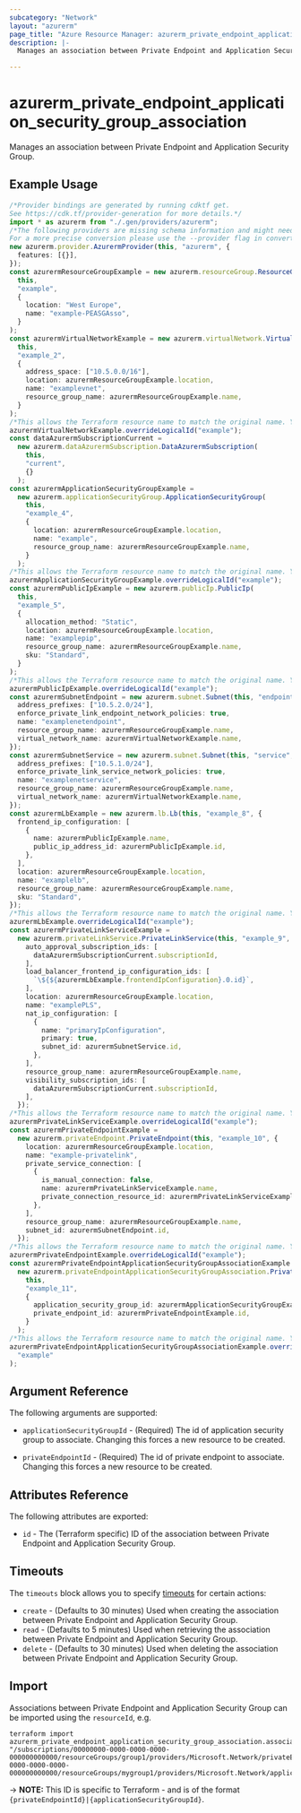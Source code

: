 ```yaml
---
subcategory: "Network"
layout: "azurerm"
page_title: "Azure Resource Manager: azurerm_private_endpoint_application_security_group_association"
description: |-
  Manages an association between Private Endpoint and Application Security Group.

---
```


# azurerm\_private\_endpoint\_application\_security\_group\_association

Manages an association between Private Endpoint and Application Security Group.

## Example Usage

```typescript
/*Provider bindings are generated by running cdktf get.
See https://cdk.tf/provider-generation for more details.*/
import * as azurerm from "./.gen/providers/azurerm";
/*The following providers are missing schema information and might need manual adjustments to synthesize correctly: azurerm.
For a more precise conversion please use the --provider flag in convert.*/
new azurerm.provider.AzurermProvider(this, "azurerm", {
  features: [{}],
});
const azurermResourceGroupExample = new azurerm.resourceGroup.ResourceGroup(
  this,
  "example",
  {
    location: "West Europe",
    name: "example-PEASGAsso",
  }
);
const azurermVirtualNetworkExample = new azurerm.virtualNetwork.VirtualNetwork(
  this,
  "example_2",
  {
    address_space: ["10.5.0.0/16"],
    location: azurermResourceGroupExample.location,
    name: "examplevnet",
    resource_group_name: azurermResourceGroupExample.name,
  }
);
/*This allows the Terraform resource name to match the original name. You can remove the call if you don't need them to match.*/
azurermVirtualNetworkExample.overrideLogicalId("example");
const dataAzurermSubscriptionCurrent =
  new azurerm.dataAzurermSubscription.DataAzurermSubscription(
    this,
    "current",
    {}
  );
const azurermApplicationSecurityGroupExample =
  new azurerm.applicationSecurityGroup.ApplicationSecurityGroup(
    this,
    "example_4",
    {
      location: azurermResourceGroupExample.location,
      name: "example",
      resource_group_name: azurermResourceGroupExample.name,
    }
  );
/*This allows the Terraform resource name to match the original name. You can remove the call if you don't need them to match.*/
azurermApplicationSecurityGroupExample.overrideLogicalId("example");
const azurermPublicIpExample = new azurerm.publicIp.PublicIp(
  this,
  "example_5",
  {
    allocation_method: "Static",
    location: azurermResourceGroupExample.location,
    name: "examplepip",
    resource_group_name: azurermResourceGroupExample.name,
    sku: "Standard",
  }
);
/*This allows the Terraform resource name to match the original name. You can remove the call if you don't need them to match.*/
azurermPublicIpExample.overrideLogicalId("example");
const azurermSubnetEndpoint = new azurerm.subnet.Subnet(this, "endpoint", {
  address_prefixes: ["10.5.2.0/24"],
  enforce_private_link_endpoint_network_policies: true,
  name: "examplenetendpoint",
  resource_group_name: azurermResourceGroupExample.name,
  virtual_network_name: azurermVirtualNetworkExample.name,
});
const azurermSubnetService = new azurerm.subnet.Subnet(this, "service", {
  address_prefixes: ["10.5.1.0/24"],
  enforce_private_link_service_network_policies: true,
  name: "examplenetservice",
  resource_group_name: azurermResourceGroupExample.name,
  virtual_network_name: azurermVirtualNetworkExample.name,
});
const azurermLbExample = new azurerm.lb.Lb(this, "example_8", {
  frontend_ip_configuration: [
    {
      name: azurermPublicIpExample.name,
      public_ip_address_id: azurermPublicIpExample.id,
    },
  ],
  location: azurermResourceGroupExample.location,
  name: "examplelb",
  resource_group_name: azurermResourceGroupExample.name,
  sku: "Standard",
});
/*This allows the Terraform resource name to match the original name. You can remove the call if you don't need them to match.*/
azurermLbExample.overrideLogicalId("example");
const azurermPrivateLinkServiceExample =
  new azurerm.privateLinkService.PrivateLinkService(this, "example_9", {
    auto_approval_subscription_ids: [
      dataAzurermSubscriptionCurrent.subscriptionId,
    ],
    load_balancer_frontend_ip_configuration_ids: [
      `\${${azurermLbExample.frontendIpConfiguration}.0.id}`,
    ],
    location: azurermResourceGroupExample.location,
    name: "examplePLS",
    nat_ip_configuration: [
      {
        name: "primaryIpConfiguration",
        primary: true,
        subnet_id: azurermSubnetService.id,
      },
    ],
    resource_group_name: azurermResourceGroupExample.name,
    visibility_subscription_ids: [
      dataAzurermSubscriptionCurrent.subscriptionId,
    ],
  });
/*This allows the Terraform resource name to match the original name. You can remove the call if you don't need them to match.*/
azurermPrivateLinkServiceExample.overrideLogicalId("example");
const azurermPrivateEndpointExample =
  new azurerm.privateEndpoint.PrivateEndpoint(this, "example_10", {
    location: azurermResourceGroupExample.location,
    name: "example-privatelink",
    private_service_connection: [
      {
        is_manual_connection: false,
        name: azurermPrivateLinkServiceExample.name,
        private_connection_resource_id: azurermPrivateLinkServiceExample.id,
      },
    ],
    resource_group_name: azurermResourceGroupExample.name,
    subnet_id: azurermSubnetEndpoint.id,
  });
/*This allows the Terraform resource name to match the original name. You can remove the call if you don't need them to match.*/
azurermPrivateEndpointExample.overrideLogicalId("example");
const azurermPrivateEndpointApplicationSecurityGroupAssociationExample =
  new azurerm.privateEndpointApplicationSecurityGroupAssociation.PrivateEndpointApplicationSecurityGroupAssociation(
    this,
    "example_11",
    {
      application_security_group_id: azurermApplicationSecurityGroupExample.id,
      private_endpoint_id: azurermPrivateEndpointExample.id,
    }
  );
/*This allows the Terraform resource name to match the original name. You can remove the call if you don't need them to match.*/
azurermPrivateEndpointApplicationSecurityGroupAssociationExample.overrideLogicalId(
  "example"
);

```

## Argument Reference

The following arguments are supported:

*   `applicationSecurityGroupId` - (Required) The id of application security group to associate. Changing this forces a new resource to be created.

*   `privateEndpointId` - (Required) The id of private endpoint to associate. Changing this forces a new resource to be created.

## Attributes Reference

The following attributes are exported:

* `id` - The (Terraform specific) ID of the association between Private Endpoint and Application Security Group.

## Timeouts

The `timeouts` block allows you to specify [timeouts](https://www.terraform.io/language/resources/syntax#operation-timeouts) for certain actions:

* `create` - (Defaults to 30 minutes) Used when creating the association between Private Endpoint and Application Security Group.
* `read` - (Defaults to 5 minutes) Used when retrieving the association between Private Endpoint and Application Security Group.
* `delete` - (Defaults to 30 minutes) Used when deleting the association between Private Endpoint and Application Security Group.

## Import

Associations between Private Endpoint and Application Security Group can be imported using the `resourceId`, e.g.

```shell
terraform import azurerm_private_endpoint_application_security_group_association.association1 "/subscriptions/00000000-0000-0000-0000-000000000000/resourceGroups/group1/providers/Microsoft.Network/privateEndpoints/endpoints1|/subscriptions/00000000-0000-0000-0000-000000000000/resourceGroups/mygroup1/providers/Microsoft.Network/applicationSecurityGroups/securityGroup1",
```

\-> **NOTE:** This ID is specific to Terraform - and is of the format `{privateEndpointId}|{applicationSecurityGroupId}`.
